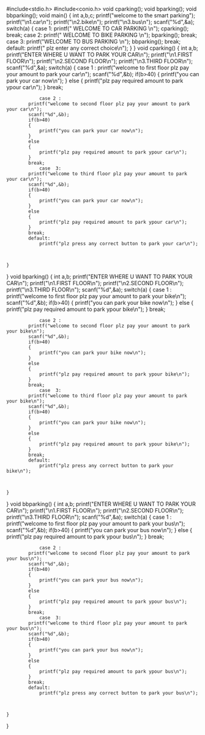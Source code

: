 #include<stdio.h>
#include<conio.h>
void cparking();
void bparking();
void bbparking();
void main()
{
	int a,b,c;
	printf("welcome to the smart parking");
	printf("\n1.car\n");
	printf("\n2.bike\n");
	printf("\n3.bus\n");
	scanf("%d",&a);
	switch(a)
	{
		case 1:
			printf("	WELCOME TO CAR PARKING     \n");
			 cparking();
			 break;
			 case 2:
			 	printf(" WELCOME TO BIKE PARKING    \n");
			 	bparking();
			 	break;
			 	case 3:
			 		printf("WELCOME TO BUS PARKING  \n");
			 		bbparking();
			 		break;
			 		default:
			 			printf(" plz enter any correct choice\n");
	}
}
void cparking()
{
	int a,b;
	printf("ENTER WHERE U WANT TO PARK YOUR CAR\n");
	printf("\n1.FIRST FLOOR\n");
	printf("\n2.SECOND FLOOR\n");
	printf("\n3.THIRD FLOOR\n");
	scanf("%d",&a);
	switch(a)
	{
		case 1 :
			printf("welcome to first floor plz pay your amount to park your car\n");
			scanf("%d",&b);
			if(b>40)
			{
				printf("you can park your car now\n");
			}
			else
			{
				printf("plz pay required amount to park ypour car\n");
			}
			break;
			
				case 2 :
			printf("welcome to second floor plz pay your amount to park your car\n");
			scanf("%d",&b);
			if(b>40)
			{
				printf("you can park your car now\n");
			}
			else
			{
				printf("plz pay required amount to park ypour car\n");
			}
			break;
			 	case  3:
			printf("welcome to third floor plz pay your amount to park your car\n");
			scanf("%d",&b);
			if(b>40)
			{
				printf("you can park your car now\n");
			}
			else
			{
				printf("plz pay required amount to park ypour car\n");
			}
			break;
			default:
				printf("plz press any correct button to park your car\n");
			
			
			
	}
	
}
void bparking()
{
		int a,b;
	printf("ENTER WHERE U WANT TO PARK YOUR CAR\n");
	printf("\n1.FIRST FLOOR\n");
	printf("\n2.SECOND FLOOR\n");
	printf("\n3.THIRD FLOOR\n");
	scanf("%d",&a);
	switch(a)
	{
		case 1 :
			printf("welcome to first floor plz pay your amount to park your bike\n");
			scanf("%d",&b);
			if(b>40)
			{
				printf("you can park your bike now\n");
			}
			else
			{
				printf("plz pay required amount to park ypour bike\n");
			}
			break;
			
				case 2 :
			printf("welcome to second floor plz pay your amount to park your bike\n");
			scanf("%d",&b);
			if(b>40)
			{
				printf("you can park your bike now\n");
			}
			else
			{
				printf("plz pay required amount to park ypour bike\n");
			}
			break;
			 	case  3:
			printf("welcome to third floor plz pay your amount to park your bike\n");
			scanf("%d",&b);
			if(b>40)
			{
				printf("you can park your bike now\n");
			}
			else
			{
				printf("plz pay required amount to park ypour bike\n");
			}
			break;
			default:
				printf("plz press any correct button to park your bike\n");
			
			
			
	}
	
	
}
void bbparking()
{
		int a,b;
	printf("ENTER WHERE U WANT TO PARK YOUR CAR\n");
	printf("\n1.FIRST FLOOR\n");
	printf("\n2.SECOND FLOOR\n");
	printf("\n3.THIRD FLOOR\n");
	scanf("%d",&a);
	switch(a)
	{
		case 1 :
			printf("welcome to first floor plz pay your amount to park your bus\n");
			scanf("%d",&b);
			if(b>40)
			{
				printf("you can park your bus now\n");
			}
			else
			{
				printf("plz pay required amount to park ypour bus\n");
			}
			break;
			
				case 2 :
			printf("welcome to second floor plz pay your amount to park your bus\n");
			scanf("%d",&b);
			if(b>40)
			{
				printf("you can park your bus now\n");
			}
			else
			{
				printf("plz pay required amount to park ypour bus\n");
			}
			break;
			 	case  3:
			printf("welcome to third floor plz pay your amount to park your bus\n");
			scanf("%d",&b);
			if(b>40)
			{
				printf("you can park your bus now\n");
			}
			else
			{
				printf("plz pay required amount to park ypour bus\n");
			}
			break;
			default:
				printf("plz press any correct button to park your bus\n");
			
			
			
	}
	
}
